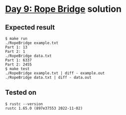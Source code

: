 # [Day 9: Rope Bridge](https://adventofcode.com/2022/day/9) solution

## Expected result
```
$ make run
./RopeBridge example.txt
Part 1: 13
Part 2: 1
./RopeBridge data.txt
Part 1: 6337
Part 2: 2455
$ make test
./RopeBridge example.txt | diff - example.out
./RopeBridge data.txt | diff - data.out
```

## Tested on
```
$ rustc --version
rustc 1.65.0 (897e37553 2022-11-02)
```
